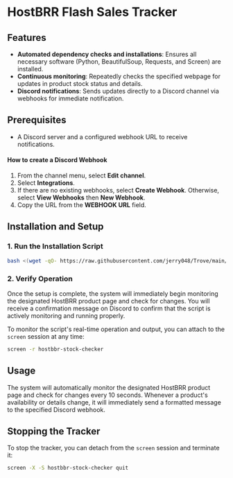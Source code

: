 
# HostBRR Flash Sales Tracker

## Features
- **Automated dependency checks and installations**: Ensures all necessary software (Python, BeautifulSoup, Requests, and Screen) are installed.
- **Continuous monitoring**: Repeatedly checks the specified webpage for updates in product stock status and details.
- **Discord notifications**: Sends updates directly to a Discord channel via webhooks for immediate notification.

## Prerequisites
- A Discord server and a configured webhook URL to receive notifications.
#### How to create a Discord Webhook
1.  From the channel menu, select  **Edit channel**.
2.  Select  **Integrations**.
3.  If there are no existing webhooks, select  **Create Webhook**. Otherwise, select  **View Webhooks**  then  **New Webhook**.
4.  Copy the URL from the  **WEBHOOK URL**  field.

## Installation and Setup

### 1. Run the Installation Script
```bash
bash <(wget -qO- https://raw.githubusercontent.com/jerry048/Trove/main/HostBrr-StockMonit/HostBrr_flashsales_tracker.sh)
```

### 2. Verify Operation
Once the setup is complete, the system will immediately begin monitoring the designated HostBRR product page and check for changes. You will receive a confirmation message on Discord to confirm that the script is actively monitoring and running properly. 

To monitor the script's real-time operation and output, you can attach to the `screen` session at any time:
```bash
screen -r hostbbr-stock-checker
```
## Usage
The system will automatically monitor the designated HostBRR product page and check for changes every 10 seconds. Whenever a product's availability or details change, it will immediately send a formatted message to the specified Discord webhook.

## Stopping the Tracker
To stop the tracker, you can detach from the `screen` session and terminate it:
```bash
screen -X -S hostbbr-stock-checker quit
```


